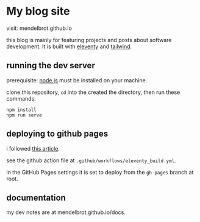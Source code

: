 # My blog site

visit: mendelbrot.github.io

this blog is mainly for featuring projects and posts about software development.  It is built with [eleventy](https://www.11ty.dev/) and [tailwind](https://tailwindcss.com/).

## running the dev server

prerequisite: [node.js](https://nodejs.org/en) must be installed on your machine.

clone this repository, `cd` into the created the directory, then run these commands:

```
npm install
npm run serve
```

## deploying to github pages

i followed [this article](https://www.linkedin.com/pulse/eleventy-github-pages-lea-tortay/).

see the github action file at `.github/workflows/eleventy_build.yml`.

in the GitHub Pages settings it is set to deploy from the `gh-pages` branch at root.

## documentation

my dev notes are at mendelbrot.github.io/docs.